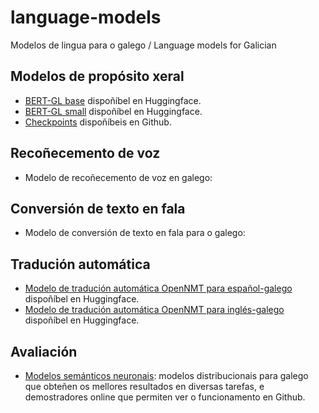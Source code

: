 # language-models
Modelos de lingua para o galego / Language models for Galician

## Modelos de propósito xeral
+ [BERT-GL base](https://huggingface.co/marcosgg/bert-base-gl-cased) dispoñíbel en Huggingface.
+ [BERT-GL small](https://huggingface.co/marcosgg/bert-small-gl-cased) dispoñíbel en Huggingface. 
+ [Checkpoints](https://github.com/marcospln/galician_bert_checkpoints) dispoñíbeis en Github.

## Recoñecemento de voz
+ Modelo de recoñecemento de voz en galego:

## Conversión de texto en fala
+ Modelo de conversión de texto en fala para o galego: 

## Tradución automática
+ [Modelo de tradución automática OpenNMT para español-galego](https://huggingface.co/proxectonos/NOS-MT-OpenNMT-es-gl) dispoñíbel en Huggingface.
+ [Modelo de tradución automática OpenNMT para inglés-galego](https://huggingface.co/proxectonos/NOS-MT-OpenNMT-en-gl) dispoñíbel en Huggingface.

## Avaliación 

+ [Modelos semánticos neuronais](https://github.com/marcospln/vector_models_evaluation): modelos distribucionais para galego que obteñen os mellores resultados en diversas tarefas, e demostradores online que permiten ver o funcionamento en Github.
